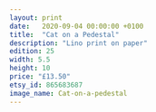```yaml
---
layout: print
date:   2020-09-04 00:00:00 +0100
title:  "Cat on a Pedestal"
description: "Lino print on paper"
edition: 25
width: 5.5
height: 10
price: "£13.50"
etsy_id: 865683687
image_name: Cat-on-a-pedestal
---
```


